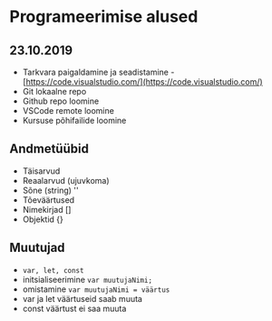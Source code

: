 # Programeerimise alused
## 23.10.2019
* Tarkvara paigaldamine ja seadistamine - [https://code.visualstudio.com/](https://code.visualstudio.com/)
* Git lokaalne repo
* Github repo loomine
* VSCode remote loomine
* Kursuse põhifailide loomine
## Andmetüübid
* Täisarvud
* Reaalarvud (ujuvkoma)
* Sõne (string) ''
* Tõeväärtused
* Nimekirjad []
* Objektid {}
## Muutujad
* ```var, let, const```
* initsialiseerimine ```var muutujaNimi;```
* omistamine ```var muutujaNimi = väärtus```
* var ja let väärtuseid saab muuta
* const väärtust ei saa muuta